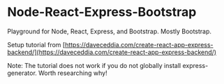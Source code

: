 # Node-React-Express-Bootstrap
Playground for Node, React, Express, and Bootstrap. Mostly Bootstrap.

Setup tutorial from [https://daveceddia.com/create-react-app-express-backend/](https://daveceddia.com/create-react-app-express-backend/)

Note: The tutorial does not work if you do not globally install express-generator.  Worth researching why!
